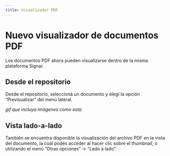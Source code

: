 ```yaml
---
title: Visualizador PDF
---
```


# Nuevo visualizador de documentos PDF

Los documentos PDF ahora pueden visualizarse dentro de la misma plataforma Signar.

## Desde el repositorio

Desde el repositorio, seleccioná un documento y elegí la opción “Previsualizar” del menú lateral.

*gif que incluya imágenes como esta*

## Vista lado-a-lado

También se encuentra disponible la visualización del archivo PDF en la vista del documento, la cual podés acceder al hacer clic sobre el thumbnail, o utilizando el menú “Otras opciones” -> “Lado a lado”.


